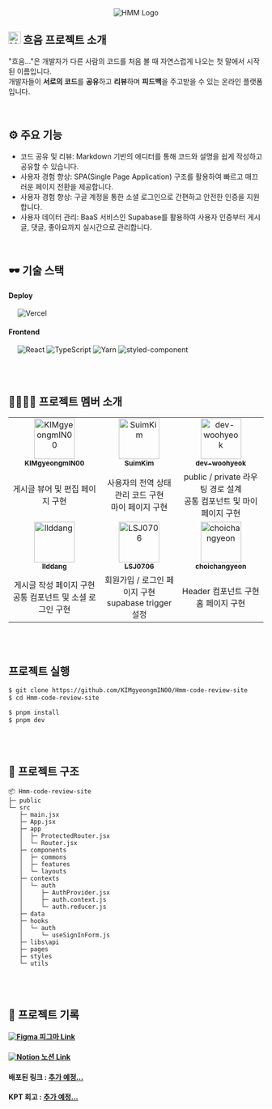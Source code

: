 <div align="center">
  <img src="https://github.com/user-attachments/assets/f5c679b0-49d7-4a62-9762-e745bc6f4b85" alt="HMM Logo" />
</div>

## <img width="24px" src="https://github.com/user-attachments/assets/9804ceee-d162-4f0e-b2cb-d5b1e32430f0" alt="HMM Logo" /> 흐음 프로젝트 소개

"흐음..."은 개발자가 다른 사람의 코드를 처음 볼 때 자연스럽게 나오는 첫 말에서 시작된 이름입니다. <br/>
개발자들이 **서로의 코드**를 **공유**하고 **리뷰**하며 **피드백**을 주고받을 수 있는 온라인 플랫폼입니다.

<br/>

## ⚙ 주요 기능

- 코드 공유 및 리뷰: Markdown 기반의 에디터를 통해 코드와 설명을 쉽게 작성하고 공유할 수 있습니다.
- 사용자 경험 향상: SPA(Single Page Application) 구조를 활용하여 빠르고 매끄러운 페이지 전환을 제공합니다.
- 사용자 경험 향상: 구글 계정을 통한 소셜 로그인으로 간편하고 안전한 인증을 지원합니다.
- 사용자 데이터 관리: BaaS 서비스인 Supabase를 활용하여 사용자 인증부터 게시글, 댓글, 좋아요까지 실시간으로 관리합니다.

<br/>

## 🕶️ 기술 스택

#### **Deploy** <br/>

&emsp; <img src="https://img.shields.io/badge/Vercel-000000?style=for-the-badge&logo=vercel&logoColor=white" alt="Vercel"/>

#### **Frontend** <br/>

&emsp; <img src="https://img.shields.io/badge/React_18.3.1-087ea4?style=for-the-badge&logo=React&logoColor=white" alt="React"/> <img src="https://img.shields.io/badge/TypeScript-3178C6.svg?style=for-the-badge&logo=TypeScript&logoColor=white" alt="TypeScript"/> <img src="https://img.shields.io/badge/Yarn_1.22.22-514C87.svg?style=for-the-badge&logo=Yarn&logoColor=white" alt="Yarn"/> <img src="https://img.shields.io/badge/Styled_Components-DB7093?style=for-the-badge&logo=styled-components&logoColor=white" alt="styled-component"/>

<br/>
<br/>

## 👩‍👩‍👧‍👧 프로젝트 멤버 소개

<table>
  <tbody>
    <tr>
      <td width="300px" align="center">
        <a href="https://github.com/KIMgyeongmIN00">
        <img src="https://github.com/KIMgyeongmIN00.png" width="80" alt="KIMgyeongmIN00"/>
        <br />
        <sub><b>KIMgyeongmIN00</b></sub>
        </a>
        <br />
      </td>
      <td width="300px" align="center">
        <a href="https://github.com/SuimKim">
        <img src="https://github.com/SuimKim.png" width="80" alt="SuimKim"/>
        <br />
        <sub><b>SuimKim</b></sub>
        </a>
        <br />
      </td>
      <td width="300px" align="center">
        <a href="https://github.com/dev-woohyeok">
        <img src="https://github.com/dev-woohyeok.png" width="80" alt="dev-woohyeok"/>
        <br />
        <sub><b>dev-woohyeok</b></sub>
        </a>
        <br />
      </td>
    </tr>
    <tr>
      <td align="center">
        게시글 뷰어 및 편집 페이지 구현 <br/>
      </td>
      <td align="center">
        사용자의 전역 상태 관리 코드 구현 <br/>
        마이 페이지 구현 <br/>
      </td>
      <td align="center">
        public / private 라우팅 경로 설계 <br/>
        공통 컴포넌트 및 마이 페이지 구현 <br/>
      </td>
    </tr>
    <tr>
      <td align="center">
        <a href="https://github.com/llddang">
        <img src="https://github.com/llddang.png" width="80" alt="llddang"/>
        <br />
        <sub><b>llddang</b></sub>
        </a>
        <br />
      </td>
      <td align="center">
        <a href="https://github.com/LSJ0706">
        <img src="https://github.com/LSJ0706.png" width="80" alt="LSJ0706"/>
        <br />
        <sub><b>LSJ0706</b></sub>
        </a>
        <br />
      </td>
      <td align="center">
        <a href="https://github.com/choichangyeon">
        <img src="https://github.com/choichangyeon.png" width="80" alt="choichangyeon"/>
        <br />
        <sub><b>choichangyeon</b></sub>
        </a>
        <br />
      </td>
    </tr>
    <tr>
      <td align="center">
        게시글 작성 페이지 구현 <br/>
        공통 컴포넌트 및 소셜 로그인 구현 <br/>
      </td>
      <td align="center">
        회원가입 / 로그인 페이지 구현 <br/>
        supabase trigger 설정 <br/>
      </td>
      <td align="center">
        Header 컴포넌트 구현 <br/>
        홈 페이지 구현 <br/>
      </td>
    </tr>
  </tbody>
</table>

<br/>
<br/>

## 프로젝트 실행
```sh
$ git clone https://github.com/KIMgyeongmIN00/Hmm-code-review-site
$ cd Hmm-code-review-site

$ pnpm install
$ pnpm dev
```

<br/>
<br/>

## 📁 프로젝트 구조
```
📦 Hmm-code-review-site
├─ public
└─ src
   ├─ main.jsx
   ├─ App.jsx
   ├─ app
   │  ├─ ProtectedRouter.jsx
   │  └─ Router.jsx
   ├─ components
   │  ├─ commons
   │  ├─ features
   │  └─ layouts
   ├─ contexts
   │  └─ auth
   │     ├─ AuthProvider.jsx
   │     ├─ auth.context.js
   │     └─ auth.reducer.js
   ├─ data
   ├─ hooks
   │  └─ auth
   │     └─ useSignInForm.js
   ├─ libs\api
   ├─ pages
   ├─ styles
   └─ utils
```

<br />
<br/>

## 📃 프로젝트 기록

#### [<img src="https://img.shields.io/badge/Figma-F24E1E?style=for-the-badge&logo=figma&logoColor=white" alt="Figma" /> 피그마 Link](https://www.figma.com/design/rW5I2sDtCNNy4hdCD8zy5C/%ED%9D%90%EC%9D%8C-%ED%94%84%EB%A1%9C%EC%A0%9D%ED%8A%B8-(%EC%BD%94%EB%93%9C-%EB%A6%AC%EB%B7%B0-%ED%94%8C%EB%9E%AB%ED%8F%BC)?node-id=0-1&p=f&t=PBg0of6CNe1IEEsa-0)
#### [<img src="https://img.shields.io/badge/Notion-000000?style=for-the-badge&logo=notion&logoColor=white" alt="Notion" /> 노션 Link](https://teamsparta.notion.site/2-_-I-1802dc3ef5148132be2cd3ab726d5384)
#### 배포된 링크 : [추가 예정...]()
#### KPT 회고 : [추가 예정...]()

